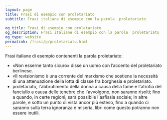 ```yaml
---
layout: page
title: Frasi di esempio con proletariato 
subtitle: Frasi italiane di esempio con la parola  proletariato

og_title: Frasi di esempio con proletariato 
og_description: Frasi italiane di esempio con la parola  proletariato
og_type: website
permalink: /frasi/p/proletariato.html
---
```


Frasi italiane di esempio contenenti la parola proletariato:


- «Non esserne tanto sicuro» disse un uomo con l’accento del proletariato berlinese.
- «Il revisionismo è una corrente del marxismo che sostiene la necessità di una attenuazione della lotta di classe fra borghesia e proletariato.
- proletariato, l'abbrutimento della donna a causa della fame e l'atrofia del fanciullo a causa delle tenebre che l'avvolgono, non saranno risolti; fino a quando, in certe regioni, sarà possibile l'asfissia sociale; in altre parole, e sotto un punto di vista ancor più esteso, fino a quando ci saranno sulla terra ignoranza e miseria, libri come questo potranno non essere inutili.
